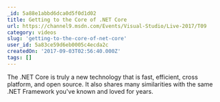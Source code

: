 ```yaml
---
_id: 5a88e1abbd6dca0d5f0d1d02
title: Getting to the Core of .NET Core
url: https://channel9.msdn.com/Events/Visual-Studio/Live-2017/T09
category: videos
slug: 'getting-to-the-core-of-net-core'
user_id: 5a83ce59d6eb0005c4ecda2c
createdOn: '2017-09-03T02:56:40.000Z'
tags: []
---
```


The .NET Core is truly a new technology that is fast, efficient, cross platform, and open source. It also shares many similarities with the same .NET Framework you've known and loved for years.
